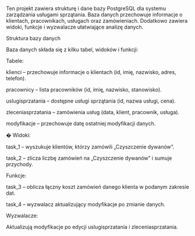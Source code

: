 Ten projekt zawiera strukturę i dane bazy PostgreSQL dla systemu zarządzania usługami sprzątania.
Baza danych przechowuje informacje o klientach, pracownikach, usługach oraz zamówieniach. Dodatkowo zawiera widoki, funkcje i wyzwalacze ułatwiające analizę danych.

 Struktura bazy danych

Baza danych składa się z kilku tabel, widoków i funkcji:

 Tabele:

klienci – przechowuje informacje o klientach (id, imię, nazwisko, adres, telefon).

pracownicy – lista pracowników (id, imię, nazwisko, stanowisko).

uslugisprzatania – dostępne usługi sprzątania (id, nazwa usługi, cena).

zleceniasprzatania – zamówienia usług (data, klient, pracownik, usługa).

modyfikacje – przechowuje datę ostatniej modyfikacji danych.

�️ Widoki:

task_1 – wyszukuje klientów, którzy zamówili „Czyszczenie dywanów”.

task_2 – zlicza liczbę zamówień na „Czyszczenie dywanów” i sumuje przychody.

 Funkcje:

task_3 – oblicza łączny koszt zamówień danego klienta w podanym zakresie dat.

task_4 – wyzwalacz aktualizujący modyfikacje po zmianie danych.

 Wyzwalacze:

Aktualizują modyfikacje po edycji uslugisprzatania i zleceniasprzatania.
